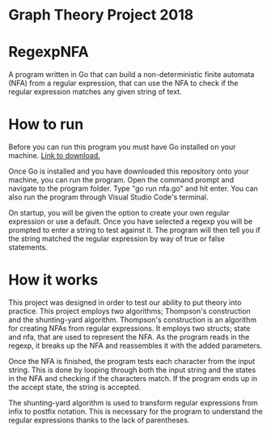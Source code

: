 # Graph Theory Project 2018
# RegexpNFA
A program written in Go that can build a non-deterministic finite automata (NFA) from a regular expression, that can use the NFA to check if the regular expression matches any given string of text.

# How to run
Before you can run this program you must have Go installed on your machine. [Link to download.](https://golang.org/dl/) 

Once Go is installed and you have downloaded this repository onto your machine, you can run the program. Open the command prompt and navigate to the program folder. Type "go run nfa.go" and hit enter. You can also run the program through Visual Studio Code's terminal.

On startup, you will be given the option to create your own regular expression or use a default. Once you have selected a regexp you will be prompted to enter a string to test against it. The program will then tell you if the string matched the regular expression by way of true or false statements.

# How it works
This project was designed in order to test our ability to put theory into practice. This project employs two algorithms; Thompson's construction and the shunting-yard algorithm. Thompson's construction is an algorithm for creating NFAs from regular expressions. It employs two structs; state and nfa, that are used to represent the NFA. As the program reads in the regexp, it breaks up the NFA and reassembles it with the added parameters. 

Once the NFA is finished, the program tests each character from the input string. This is done by looping through both the input string and the states in the NFA and checking if the characters match. If the program ends up in the accept state, the string is accepted.

The shunting-yard algorithm is used to transform regular expressions from infix to postfix notation. This is necessary for the program to understand the regular expressions thanks to the lack of parentheses. 
